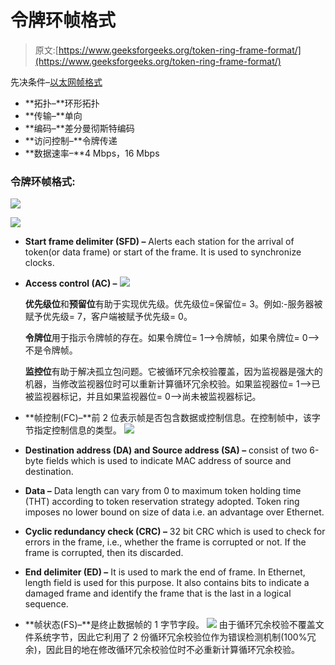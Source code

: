 # 令牌环帧格式

> 原文:[https://www.geeksforgeeks.org/token-ring-frame-format/](https://www.geeksforgeeks.org/token-ring-frame-format/)

先决条件–[以太网帧格式](https://www.geeksforgeeks.org/computer-network-ethernet-frame-format/)

*   **拓扑–**环形拓扑
*   **传输–**单向
*   **编码–**差分曼彻斯特编码
*   **访问控制–**令牌传递
*   **数据速率–**4 Mbps，16 Mbps

### 令牌环帧格式:

![](img/f0fa8230961e9fc229f87967b178f629.png)

![](img/9a7be55781c0dc846ebf2cd5be90977f.png)

*   **Start frame delimiter (SFD) –** Alerts each station for the arrival of token(or data frame) or start of the frame. It is used to synchronize clocks.

*   **Access control (AC) –**
    ![](img/c43eb4712a07c03b90ecb378586e5025.png)

    **优先级位**和**预留位**有助于实现优先级。优先级位=保留位= 3。例如:-服务器被赋予优先级= 7，客户端被赋予优先级= 0。

    **令牌位**用于指示令牌帧的存在。如果令牌位= 1–>令牌帧，如果令牌位= 0–>不是令牌帧。

    **监控位**有助于解决孤立包问题。它被循环冗余校验覆盖，因为监视器是强大的机器，当修改监视器位时可以重新计算循环冗余校验。如果监视器位= 1–>已被监视器标记，并且如果监视器位= 0–>尚未被监视器标记。

*   **帧控制(FC)–**前 2 位表示帧是否包含数据或控制信息。在控制帧中，该字节指定控制信息的类型。
    ![](img/b05de91c3048342ccf11142ecdac17a4.png)

*   **Destination address (DA) and Source address (SA) –** consist of two 6-byte fields which is used to indicate MAC address of source and destination.
*   **Data –** Data length can vary from 0 to maximum token holding time (THT) according to token reservation strategy adopted. Token ring imposes no lower bound on size of data i.e. an advantage over Ethernet.
*   **Cyclic redundancy check (CRC) –** 32 bit CRC which is used to check for errors in the frame, i.e., whether the frame is corrupted or not. If the frame is corrupted, then its discarded.
*   **End delimiter (ED) –** It is used to mark the end of frame. In Ethernet, length field is used for this purpose. It also contains bits to indicate a damaged frame and identify the frame that is the last in a logical sequence.
*   **帧状态(FS)–**是终止数据帧的 1 字节字段。
    ![](img/e0b884f1d55741ae0ba5b23ed67792cd.png)
    由于循环冗余校验不覆盖文件系统字节，因此它利用了 2 份循环冗余校验位作为错误检测机制(100%冗余)，因此目的地在修改循环冗余校验位时不必重新计算循环冗余校验。